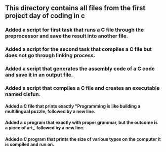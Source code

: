 ## This directory contains all files from the first project day of coding in c
### Added a script for first task that runs a C file through the preprocessor and save the result into another file.
### Added a script for the second task that compiles a C file but does not go through linking process.
### Added a script that generates the assembly code of a C code and save it in an output file.
### Added a script that compiles a C file and creates an executable named cisfun.
#### Added a C file that prints exactly "Programming is like building a multilingual puzzle, followed by a new line.
#### Added a c program that exactly with proper grammar, but the outcome is a piece of art,, followed by a new line.
#### Added a C program that prints the size of various types on the computer it is compiled and run on.
